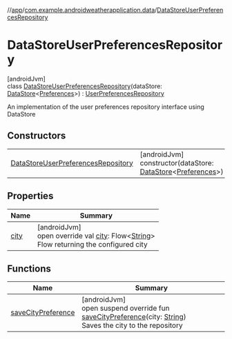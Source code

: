 //[app](../../../index.md)/[com.example.androidweatherapplication.data](../index.md)/[DataStoreUserPreferencesRepository](index.md)

# DataStoreUserPreferencesRepository

[androidJvm]\
class [DataStoreUserPreferencesRepository](index.md)(dataStore: [DataStore](https://developer.android.com/reference/kotlin/androidx/datastore/core/DataStore.html)&lt;[Preferences](https://developer.android.com/reference/kotlin/androidx/datastore/preferences/core/Preferences.html)&gt;) : [UserPreferencesRepository](../-user-preferences-repository/index.md)

An implementation of the user preferences repository interface using DataStore

## Constructors

| | |
|---|---|
| [DataStoreUserPreferencesRepository](-data-store-user-preferences-repository.md) | [androidJvm]<br>constructor(dataStore: [DataStore](https://developer.android.com/reference/kotlin/androidx/datastore/core/DataStore.html)&lt;[Preferences](https://developer.android.com/reference/kotlin/androidx/datastore/preferences/core/Preferences.html)&gt;) |

## Properties

| Name | Summary |
|---|---|
| [city](city.md) | [androidJvm]<br>open override val [city](city.md): Flow&lt;[String](https://kotlinlang.org/api/latest/jvm/stdlib/kotlin/-string/index.html)&gt;<br>Flow returning the configured city |

## Functions

| Name | Summary |
|---|---|
| [saveCityPreference](save-city-preference.md) | [androidJvm]<br>open suspend override fun [saveCityPreference](save-city-preference.md)(city: [String](https://kotlinlang.org/api/latest/jvm/stdlib/kotlin/-string/index.html))<br>Saves the city to the repository |
